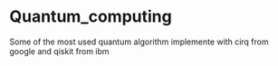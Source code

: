 # Quantum_computing
Some of the most used quantum algorithm implemente with cirq from google and qiskit from ibm 
